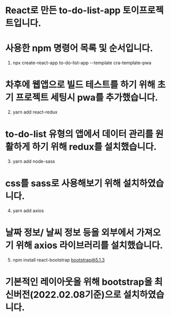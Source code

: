 # React로 만든 to-do-list-app 토이프로젝트입니다.
# 사용한 npm 명령어 목록 및 순서입니다.
1. npx create-react-app to-do-list-app --template cra-template-pwa
# 차후에 웹앱으로 빌드 테스트를 하기 위해 초기 프로젝트 세팅시 pwa를 추가했습니다.
2. yarn add react-redux
# to-do-list 유형의 앱에서 데이터 관리를 원활하게 하기 위해 redux를 설치했습니다.
3. yarn add node-sass
# css를 sass로 사용해보기 위해 설치하였습니다.
4. yarn add axios
# 날짜 정보/ 날씨 정보 등을 외부에서 가져오기 위해 axios 라이브러리를 설치했습니다.
5. npm install react-bootstrap bootstrap@5.1.3
# 기본적인 레이아웃을 위해 bootstrap을 최신버전(2022.02.08기준)으로 설치하였습니다.